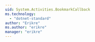 ```yaml
---
uid: System.Activities.BookmarkCallback
ms.technology: 
  - "dotnet-standard"
author: "Erikre"
ms.author: "erikre"
manager: "erikre"
---
```

